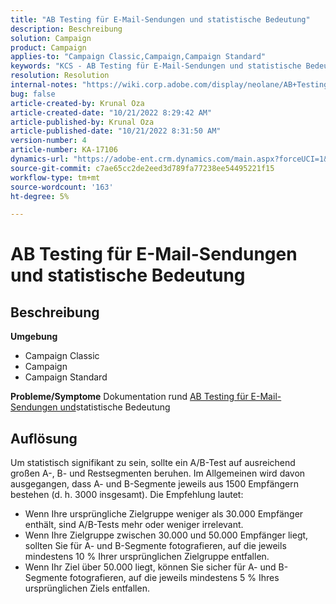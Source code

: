 ```yaml
---
title: "AB Testing für E-Mail-Sendungen und statistische Bedeutung"
description: Beschreibung
solution: Campaign
product: Campaign
applies-to: "Campaign Classic,Campaign,Campaign Standard"
keywords: "KCS - AB Testing für E-Mail-Sendungen und statistische Bedeutung"
resolution: Resolution
internal-notes: "https://wiki.corp.adobe.com/display/neolane/AB+Testing+for+Email+Deliveries"
bug: false
article-created-by: Krunal Oza
article-created-date: "10/21/2022 8:29:42 AM"
article-published-by: Krunal Oza
article-published-date: "10/21/2022 8:31:50 AM"
version-number: 4
article-number: KA-17106
dynamics-url: "https://adobe-ent.crm.dynamics.com/main.aspx?forceUCI=1&pagetype=entityrecord&etn=knowledgearticle&id=fa5ed781-1a51-ed11-bba2-0022480867fb"
source-git-commit: c7ae65cc2de2eed3d789fa77238ee54495221f15
workflow-type: tm+mt
source-wordcount: '163'
ht-degree: 5%

---
```


# AB Testing für E-Mail-Sendungen und statistische Bedeutung

## Beschreibung

<b>Umgebung</b>
- Campaign Classic
- Campaign
- Campaign Standard



<b>Probleme/Symptome</b>
Dokumentation rund [AB Testing für E-Mail-Sendungen und](https://wiki.corp.adobe.com/display/neolane/AB+Testing+for+Email+Deliveries)statistische Bedeutung


## Auflösung


Um statistisch signifikant zu sein, sollte ein A/B-Test auf ausreichend großen A-, B- und Restsegmenten beruhen. Im Allgemeinen wird davon ausgegangen, dass A- und B-Segmente jeweils aus 1500 Empfängern bestehen (d. h. 3000 insgesamt). Die Empfehlung lautet:

- Wenn Ihre ursprüngliche Zielgruppe weniger als 30.000 Empfänger enthält, sind A/B-Tests mehr oder weniger irrelevant.
- Wenn Ihre Zielgruppe zwischen 30.000 und 50.000 Empfänger liegt, sollten Sie für A- und B-Segmente fotografieren, auf die jeweils mindestens 10 % Ihrer ursprünglichen Zielgruppe entfallen.
- Wenn Ihr Ziel über 50.000 liegt, können Sie sicher für A- und B-Segmente fotografieren, auf die jeweils mindestens 5 % Ihres ursprünglichen Ziels entfallen.



